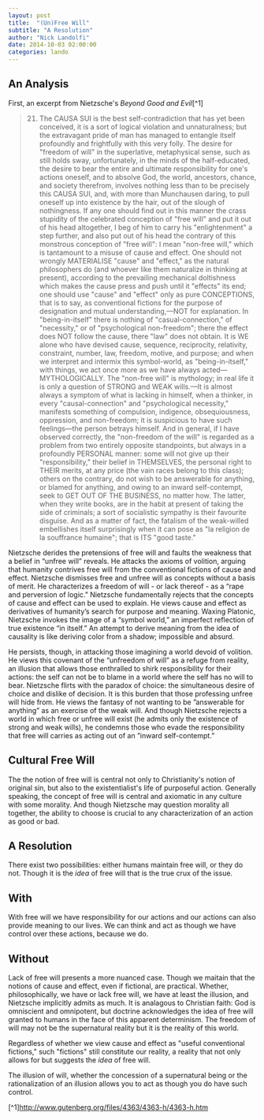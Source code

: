 ```yaml
---
layout: post
title:  "(Un)Free Will"
subtitle: "A Resolution"
author: "Nick Landolfi"
date: 2014-10-03 02:00:00
categories: lando
---
```


An Analysis
-----------

First, an excerpt from Nietzsche's _Beyond Good and Evil_[^1]

> 21. The CAUSA SUI is the best self-contradiction that has yet been conceived, it is a sort of logical violation and unnaturalness; but the extravagant pride of man has managed to entangle itself profoundly and frightfully with this very folly. The desire for "freedom of will" in the superlative, metaphysical sense, such as still holds sway, unfortunately, in the minds of the half-educated, the desire to bear the entire and ultimate responsibility for one's actions oneself, and to absolve God, the world, ancestors, chance, and society therefrom, involves nothing less than to be precisely this CAUSA SUI, and, with more than Munchausen daring, to pull oneself up into existence by the hair, out of the slough of nothingness. If any one should find out in this manner the crass stupidity of the celebrated conception of "free will" and put it out of his head altogether, I beg of him to carry his "enlightenment" a step further, and also put out of his head the contrary of this monstrous conception of "free will": I mean "non-free will," which is tantamount to a misuse of cause and effect. One should not wrongly MATERIALISE "cause" and "effect," as the natural philosophers do (and whoever like them naturalize in thinking at present), according to the prevailing mechanical doltishness which makes the cause press and push until it "effects" its end; one should use "cause" and "effect" only as pure CONCEPTIONS, that is to say, as conventional fictions for the purpose of designation and mutual understanding,—NOT for explanation. In "being-in-itself" there is nothing of "casual-connection," of "necessity," or of "psychological non-freedom"; there the effect does NOT follow the cause, there "law" does not obtain. It is WE alone who have devised cause, sequence, reciprocity, relativity, constraint, number, law, freedom, motive, and purpose; and when we interpret and intermix this symbol-world, as "being-in-itself," with things, we act once more as we have always acted—MYTHOLOGICALLY. The "non-free will" is mythology; in real life it is only a question of STRONG and WEAK wills.—It is almost always a symptom of what is lacking in himself, when a thinker, in every "causal-connection" and "psychological necessity," manifests something of compulsion, indigence, obsequiousness, oppression, and non-freedom; it is suspicious to have such feelings—the person betrays himself. And in general, if I have observed correctly, the "non-freedom of the will" is regarded as a problem from two entirely opposite standpoints, but always in a profoundly PERSONAL manner: some will not give up their "responsibility," their belief in THEMSELVES, the personal right to THEIR merits, at any price (the vain races belong to this class); others on the contrary, do not wish to be answerable for anything, or blamed for anything, and owing to an inward self-contempt, seek to GET OUT OF THE BUSINESS, no matter how. The latter, when they write books, are in the habit at present of taking the side of criminals; a sort of socialistic sympathy is their favourite disguise. And as a matter of fact, the fatalism of the weak-willed embellishes itself surprisingly when it can pose as "la religion de la souffrance humaine"; that is ITS "good taste."

Nietzsche derides the pretensions of free will and faults the weakness that a belief in “unfree will” reveals. He attacks the axioms of volition, arguing that humanity contrives free will from the conventional fictions of cause and effect. Nietzsche dismisses free and unfree will as concepts without a basis of merit. He characterizes a freedom of will - or lack thereof - as a “rape and perversion of logic.” Nietzsche fundamentally rejects that the concepts of cause and effect can be used to explain. He views cause and effect as derivatives of humanity’s search for purpose and meaning. Waxing Platonic, Nietzsche invokes the image of a “symbol world,” an imperfect reflection of true existence “in itself.”  An attempt to derive meaning from the idea of causality is like deriving color from a shadow; impossible and absurd.

He persists, though, in attacking those imagining a world devoid of volition. He views this covenant of the “unfreedom of will” as a refuge from reality, an illusion that allows those enthralled to shirk responsibility for their actions:  the self can not be to blame in a world where the self has no will to bear. Nietzsche flirts with the paradox of choice: the simultaneous desire of choice and dislike of decision. It is this burden that those professing unfree will hide from. He views the fantasy of not wanting to be ”answerable for anything” as an exercise of the weak will. And though Nietzsche rejects a world in which free or unfree will exist (he admits only the existence of strong and weak wills), he condemns those who evade the responsibility that free will carries as acting out of an ”inward self-contempt.”

Cultural Free Will
------------------
The the notion of free will is central not only to Christianity's notion of original sin, but also to the existentialist's life of purposeful action. Generally speaking, the concept of free will is central and axiomatic in any culture with some morality. And though Nietzsche may question morality all together, the ability to choose is crucial to any characterization of an action as good or bad.

A Resolution
------------

There exist two possibilities: either humans maintain free will, or they do not. Though it is the _idea_ of free will that is the true crux of the issue.

## With

With free will we have responsibility for our actions and our actions can also provide meaning to our lives. We can think and act as though we have control over these actions, because we do.

## Without

Lack of free will presents a more nuanced case. Though we maitain that the notions of cause and effect, even if fictional, are practical. Whether, philosophically, we have or lack free will, we have at least the illusion, and Nietzsche implicitly admits as much. It is analagous to Christian faith: God is omniscient and omnipotent, but doctrine acknowledges the idea of free will granted to humans in the face of this apparent determinism. The freedom of will may not be the supernatural reality but it is the reality of this world.

Regardless of whether we view cause and effect as "useful conventional fictions," such "fictions" still constitute our reality, a reality that not only allows for but suggests the _idea_ of free will.

The illusion of will, whether the concession of a supernatural being or the rationalization of an illusion allows you to act as though you do have such control.

[^1]http://www.gutenberg.org/files/4363/4363-h/4363-h.htm

